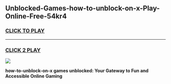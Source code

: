 
## Unblocked-Games-how-to-unblock-on-x-Play-Online-Free-54kr4
<h3>
<a href="https://premium76.site?title=how-to-unblock-on-x&ref=26A">CLICK TO PLAY</a></h3>
<hr>

<h3>
<a href="https://premium76.site?title=how-to-unblock-on-x&ref=26A">CLICK 2 PLAY</a>
  
</h3>

<a href="https://premium76.site?title=how-to-unblock-on-x&ref=26A"><img src="https://clearcache.store/games.png"></a>


**how-to-unblock-on-x games unblocked: Your Gateway to Fun and Accessible Online Gaming**
